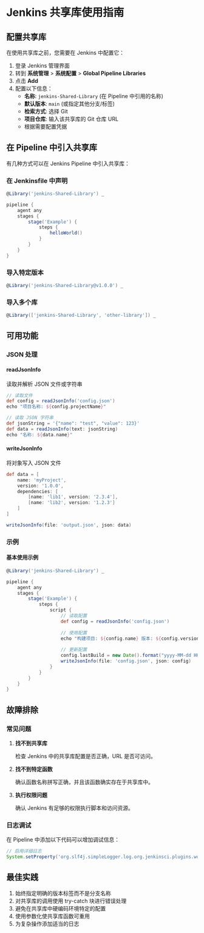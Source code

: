 # Jenkins 共享库使用指南

## 配置共享库

在使用共享库之前，您需要在 Jenkins 中配置它：

1. 登录 Jenkins 管理界面
2. 转到 **系统管理** > **系统配置** > **Global Pipeline Libraries**
3. 点击 **Add**
4. 配置以下信息：
   - **名称**: `jenkins-Shared-Library` (在 Pipeline 中引用的名称)
   - **默认版本**: `main` (或指定其他分支/标签)
   - **检索方式**: 选择 Git
   - **项目仓库**: 输入该共享库的 Git 仓库 URL
   - 根据需要配置凭据

## 在 Pipeline 中引入共享库

有几种方式可以在 Jenkins Pipeline 中引入共享库：

### 在 Jenkinsfile 中声明

```groovy
@Library('jenkins-Shared-Library') _

pipeline {
    agent any
    stages {
        stage('Example') {
            steps {
                helloWorld()
            }
        }
    }
}
```

### 导入特定版本

```groovy
@Library('jenkins-Shared-Library@v1.0.0') _
```

### 导入多个库

```groovy
@Library(['jenkins-Shared-Library', 'other-library']) _
```

## 可用功能

### JSON 处理

#### readJsonInfo

读取并解析 JSON 文件或字符串

```groovy
// 读取文件
def config = readJsonInfo('config.json')
echo "项目名称: ${config.projectName}"

// 读取 JSON 字符串
def jsonString = '{"name": "test", "value": 123}'
def data = readJsonInfo(text: jsonString)
echo "名称: ${data.name}"
```

#### writeJsonInfo

将对象写入 JSON 文件

```groovy
def data = [
    name: 'myProject',
    version: '1.0.0',
    dependencies: [
        [name: 'lib1', version: '2.3.4'],
        [name: 'lib2', version: '1.2.3']
    ]
]

writeJsonInfo(file: 'output.json', json: data)
```

### 示例

#### 基本使用示例

```groovy
@Library('jenkins-Shared-Library') _

pipeline {
    agent any
    stages {
        stage('Example') {
            steps {
                script {
                    // 读取配置
                    def config = readJsonInfo('config.json')
                    
                    // 使用配置
                    echo "构建项目: ${config.name} 版本: ${config.version}"
                    
                    // 更新配置
                    config.lastBuild = new Date().format("yyyy-MM-dd HH:mm:ss")
                    writeJsonInfo(file: 'config.json', json: config)
                }
            }
        }
    }
}
```

## 故障排除

### 常见问题

1. **找不到共享库**
   
   检查 Jenkins 中的共享库配置是否正确，URL 是否可访问。

2. **找不到特定函数**
   
   确认函数名称拼写正确，并且该函数确实存在于共享库中。
   
3. **执行权限问题**
   
   确认 Jenkins 有足够的权限执行脚本和访问资源。

### 日志调试

在 Pipeline 中添加以下代码可以增加调试信息：

```groovy
// 启用详细日志
System.setProperty('org.slf4j.simpleLogger.log.org.jenkinsci.plugins.workflow.libs', 'debug')
```

## 最佳实践

1. 始终指定明确的版本标签而不是分支名称
2. 对共享库的调用使用 try-catch 块进行错误处理
3. 避免在共享库中硬编码环境特定的配置
4. 使用参数化使共享库函数可重用
5. 为复杂操作添加适当的日志
